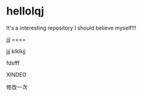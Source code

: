 # hellolqj
It's a interesting repository
I should believe myself!!!

jjj ====

jjj
klklkjj

fdsfff

XINDEO

修改一次

